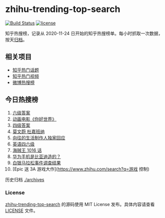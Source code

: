 # zhihu-trending-top-search

[![Build Status](https://github.com/justjavac/zhihu-trending-top-search/workflows/ci/badge.svg?branch=main)](https://github.com/justjavac/zhihu-trending-top-search/actions)
[![license](https://img.shields.io/github/license/justjavac/zhihu-trending-top-search)](https://github.com/justjavac/zhihu-trending-top-search/blob/main/LICENSE)

知乎热搜榜，记录从 2020-11-24 日开始的知乎热搜榜单。每小时抓取一次数据，按天[归档](./archives)。

## 相关项目

- [知乎热门话题](https://github.com/justjavac/zhihu-trending-hot-questions)
- [知乎热门视频](https://github.com/justjavac/zhihu-trending-hot-video)
- [微博热搜榜](https://github.com/justjavac/weibo-trending-hot-search)

## 今日热搜榜

<!-- BEGIN -->
<!-- 最后更新时间 Sun Jun 13 2021 04:05:54 GMT+0800 (China Standard Time) -->

1. [六级答案](https://www.zhihu.com/search?q=六级答案)
2. [动画电影《你好世界》](https://www.zhihu.com/search?q=你好世界)
3. [四级答案](https://www.zhihu.com/search?q=四级答案)
4. [莫文蔚 杜嘉班纳](https://www.zhihu.com/search?q=莫文蔚)
5. [向往的生活制作人独家回应](https://www.zhihu.com/search?q=向往的生活)
6. [英语四六级](https://www.zhihu.com/search?q=四六级)
7. [海贼王 1016 话](https://www.zhihu.com/search?q=海贼王)
8. [华为手机是比亚迪造的？](https://www.zhihu.com/search?q=华为手机)
9. [白银马拉松事件调查结果](https://www.zhihu.com/search?q=甘肃白银马拉松)
10. [Epic 送 3A 游戏大作](https://www.zhihu.com/search?q=游戏 控制)

<!-- END -->

历史归档 [./archives](./archives)

### License

[zhihu-trending-top-search](https://github.com/justjavac/zhihu-trending-top-search)
的源码使用 MIT License 发布。具体内容请查看 [LICENSE](./LICENSE) 文件。
